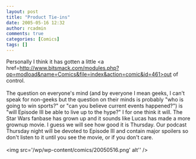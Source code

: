 ```yaml
---
layout: post
title: "Product Tie-ins"
date: 2005-05-16 12:32
author: rcadmin
comments: true
categories: [Comics]
tags: []
---
```

Personally I think it has gotten a little <a href=http://www.bitsmack.com/modules.php?op=modload&name=Comics&file=index&action=comic&id=461>out of control.</a><br />
<br />
The question on everyone's mind (and by everyone I mean geeks, I can't speak for non-geeks but the question on their minds is probably "who is going to win sports?" or "can you believe current events happened?") is "will Episode III be able to live up to the hype?" I for one think it will. The Star Wars fanbase has grown up and it sounds like Lucas has made a more grownup movie. I guess we will see how good it is Thursday. Our podcast Thursday night will be devoted to Episode III and contain major spoilers so don't listen to it until you see the movie, or if you don't care. <Br><br><!--more--><img src='/wp/wp-content/comics/20050516.png' alt'' />
